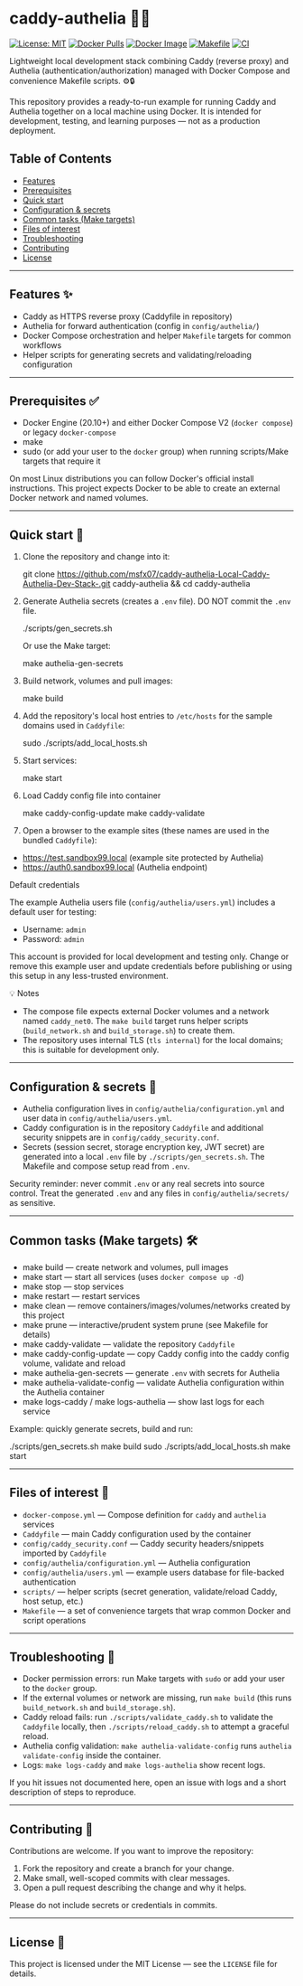 
# caddy-authelia 🚦🔐

[![License: MIT](https://img.shields.io/badge/License-MIT-yellow.svg)](LICENSE) [![Docker Pulls](https://img.shields.io/docker/pulls/msfx07/caddy-authelia?label=Docker%20Pulls)](https://hub.docker.com/r/msfx07/caddy-authelia) [![Docker Image](https://img.shields.io/docker/v/msfx07/caddy-authelia?label=Docker%20Image)](https://hub.docker.com/r/msfx07/caddy-authelia) [![Makefile](https://img.shields.io/badge/Makefile-available-brightgreen.svg)]() [![CI](https://github.com/msfx07/caddy-authelia-Local-Caddy-Authelia-Dev-Stack-/actions/workflows/ci.yml/badge.svg)](https://github.com/msfx07/caddy-authelia-Local-Caddy-Authelia-Dev-Stack-/actions)

Lightweight local development stack combining Caddy (reverse proxy) and Authelia (authentication/authorization) managed with Docker Compose and convenience Makefile scripts. ⚙️🔒

This repository provides a ready-to-run example for running Caddy and Authelia together on a local machine using Docker. It is intended for development, testing, and learning purposes — not as a production deployment.

## Table of Contents

- [Features](#features)
- [Prerequisites](#prerequisites)
- [Quick start](#quick-start)
- [Configuration & secrets](#configuration--secrets)
- [Common tasks (Make targets)](#common-tasks-make-targets)
- [Files of interest](#files-of-interest)
- [Troubleshooting](#troubleshooting)
- [Contributing](#contributing)
- [License](#license)

---

## Features ✨

- Caddy as HTTPS reverse proxy (Caddyfile in repository)
- Authelia for forward authentication (config in `config/authelia/`)
- Docker Compose orchestration and helper `Makefile` targets for common workflows
- Helper scripts for generating secrets and validating/reloading configuration

---

## Prerequisites ✅

- Docker Engine (20.10+) and either Docker Compose V2 (`docker compose`) or legacy `docker-compose`
- make
- sudo (or add your user to the `docker` group) when running scripts/Make targets that require it

On most Linux distributions you can follow Docker's official install instructions. This project expects Docker to be able to create an external Docker network and named volumes.

---

## Quick start 🚀

1. Clone the repository and change into it:

   git clone https://github.com/msfx07/caddy-authelia-Local-Caddy-Authelia-Dev-Stack-.git caddy-authelia && cd caddy-authelia

2. Generate Authelia secrets (creates a `.env` file). DO NOT commit the `.env` file.

   ./scripts/gen_secrets.sh

   Or use the Make target:

   make authelia-gen-secrets

3. Build network, volumes and pull images:

   make build

4. Add the repository's local host entries to `/etc/hosts` for the sample domains used in `Caddyfile`:

   sudo ./scripts/add_local_hosts.sh

5. Start services:

   make start

6. Load Caddy config file into container

   make caddy-config-update
   make caddy-validate

7. Open a browser to the example sites (these names are used in the bundled `Caddyfile`):

- https://test.sandbox99.local (example site protected by Authelia)
- https://auth0.sandbox99.local (Authelia endpoint)

Default credentials

The example Authelia users file (`config/authelia/users.yml`) includes a default user for testing:

- Username: `admin`
- Password: `admin`

This account is provided for local development and testing only. Change or remove this example user and update credentials before publishing or using this setup in any less-trusted environment.


💡 Notes
- The compose file expects external Docker volumes and a network named `caddy_net0`. The `make build` target runs helper scripts (`build_network.sh` and `build_storage.sh`) to create them.
- The repository uses internal TLS (`tls internal`) for the local domains; this is suitable for development only.

---

## Configuration & secrets 🔑

- Authelia configuration lives in `config/authelia/configuration.yml` and user data in `config/authelia/users.yml`.
- Caddy configuration is in the repository `Caddyfile` and additional security snippets are in `config/caddy_security.conf`.
- Secrets (session secret, storage encryption key, JWT secret) are generated into a local `.env` file by `./scripts/gen_secrets.sh`. The Makefile and compose setup read from `.env`.

Security reminder: never commit `.env` or any real secrets into source control. Treat the generated `.env` and any files in `config/authelia/secrets/` as sensitive.

---

## Common tasks (Make targets) 🛠️

- make build — create network and volumes, pull images
- make start — start all services (uses `docker compose up -d`)
- make stop — stop services
- make restart — restart services
- make clean — remove containers/images/volumes/networks created by this project
- make prune — interactive/prudent system prune (see Makefile for details)
- make caddy-validate — validate the repository `Caddyfile`
- make caddy-config-update — copy Caddy config into the caddy config volume, validate and reload
- make authelia-gen-secrets — generate `.env` with secrets for Authelia
- make authelia-validate-config — validate Authelia configuration within the Authelia container
- make logs-caddy / make logs-authelia — show last logs for each service

Example: quickly generate secrets, build and run:

   ./scripts/gen_secrets.sh
   make build
   sudo ./scripts/add_local_hosts.sh
   make start

---

## Files of interest 📂

- `docker-compose.yml` — Compose definition for `caddy` and `authelia` services
- `Caddyfile` — main Caddy configuration used by the container
- `config/caddy_security.conf` — Caddy security headers/snippets imported by `Caddyfile`
- `config/authelia/configuration.yml` — Authelia configuration
- `config/authelia/users.yml` — example users database for file-backed authentication
- `scripts/` — helper scripts (secret generation, validate/reload Caddy, host setup, etc.)
- `Makefile` — a set of convenience targets that wrap common Docker and script operations

---

## Troubleshooting 🐞

- Docker permission errors: run Make targets with `sudo` or add your user to the `docker` group.
- If the external volumes or network are missing, run `make build` (this runs `build_network.sh` and `build_storage.sh`).
- Caddy reload fails: run `./scripts/validate_caddy.sh` to validate the `Caddyfile` locally, then `./scripts/reload_caddy.sh` to attempt a graceful reload.
- Authelia config validation: `make authelia-validate-config` runs `authelia validate-config` inside the container.
- Logs: `make logs-caddy` and `make logs-authelia` show recent logs.

If you hit issues not documented here, open an issue with logs and a short description of steps to reproduce.

---

## Contributing 🤝

Contributions are welcome. If you want to improve the repository:

1. Fork the repository and create a branch for your change.
2. Make small, well-scoped commits with clear messages.
3. Open a pull request describing the change and why it helps.

Please do not include secrets or credentials in commits.

---

## License 📄

This project is licensed under the MIT License — see the `LICENSE` file for details.

